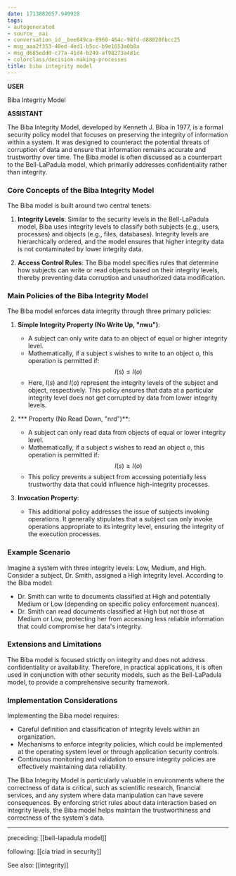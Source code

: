 ```yaml
---
date: 1713882657.949928
tags:
- autogenerated
- source__oai
- conversation_id__bee849ca-8960-464c-98fd-d88020fbcc25
- msg_aaa2f353-40ed-4ed1-b5cc-b9e1653a0b8a
- msg_d685edd0-c77a-41d4-b249-af98273a481c
- colorclass/decision-making-processes
title: biba integrity model
---
```


**USER**

Biba Integrity Model


**ASSISTANT**

The Biba Integrity Model, developed by Kenneth J. Biba in 1977, is a formal security policy model that focuses on preserving the integrity of information within a system. It was designed to counteract the potential threats of corruption of data and ensure that information remains accurate and trustworthy over time. The Biba model is often discussed as a counterpart to the Bell-LaPadula model, which primarily addresses confidentiality rather than integrity.

### Core Concepts of the Biba Integrity Model

The Biba model is built around two central tenets:

1. **Integrity Levels**: Similar to the security levels in the Bell-LaPadula model, Biba uses integrity levels to classify both subjects (e.g., users, processes) and objects (e.g., files, databases). Integrity levels are hierarchically ordered, and the model ensures that higher integrity data is not contaminated by lower integrity data.

2. **Access Control Rules**: The Biba model specifies rules that determine how subjects can write or read objects based on their integrity levels, thereby preventing data corruption and unauthorized data modification.

### Main Policies of the Biba Integrity Model

The Biba model enforces data integrity through three primary policies:

1. **Simple Integrity Property (No Write Up, "nwu")**:
   - A subject can only write data to an object of equal or higher integrity level.
   - Mathematically, if a subject $s$ wishes to write to an object $o$, this operation is permitted if:
     $$ I(s) \leq I(o) $$
   - Here, $I(s)$ and $I(o)$ represent the integrity levels of the subject and object, respectively. This policy ensures that data at a particular integrity level does not get corrupted by data from lower integrity levels.

2. *** Property (No Read Down, "nrd")**:
   - A subject can only read data from objects of equal or lower integrity level.
   - Mathematically, if a subject $s$ wishes to read an object $o$, this operation is permitted if:
     $$ I(s) \geq I(o) $$
   - This policy prevents a subject from accessing potentially less trustworthy data that could influence high-integrity processes.

3. **Invocation Property**:
   - This additional policy addresses the issue of subjects invoking operations. It generally stipulates that a subject can only invoke operations appropriate to its integrity level, ensuring the integrity of the execution processes.

### Example Scenario

Imagine a system with three integrity levels: Low, Medium, and High. Consider a subject, Dr. Smith, assigned a High integrity level. According to the Biba model:

- Dr. Smith can write to documents classified at High and potentially Medium or Low (depending on specific policy enforcement nuances).
- Dr. Smith can read documents classified at High but not those at Medium or Low, protecting her from accessing less reliable information that could compromise her data's integrity.

### Extensions and Limitations

The Biba model is focused strictly on integrity and does not address confidentiality or availability. Therefore, in practical applications, it is often used in conjunction with other security models, such as the Bell-LaPadula model, to provide a comprehensive security framework.

### Implementation Considerations

Implementing the Biba model requires:
- Careful definition and classification of integrity levels within an organization.
- Mechanisms to enforce integrity policies, which could be implemented at the operating system level or through application security controls.
- Continuous monitoring and validation to ensure integrity policies are effectively maintaining data reliability.

The Biba Integrity Model is particularly valuable in environments where the correctness of data is critical, such as scientific research, financial services, and any system where data manipulation can have severe consequences. By enforcing strict rules about data interaction based on integrity levels, the Biba model helps maintain the trustworthiness and correctness of the system's data.


---

preceding: [[bell-lapadula model]]  


following: [[cia triad in security]]

See also: [[integrity]]